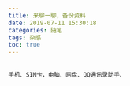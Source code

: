 ```yaml
---
title: 来聊一聊，备份资料
date: 2019-07-11 15:30:18
categories: 随笔
tags: 杂感
toc: true
---
```

                                                                                                                                                                                                                                                                                                                                                                                                                                                                                                                                            手机、SIM卡，电脑、网盘、QQ通讯录助手、
